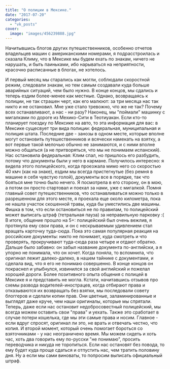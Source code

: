 ```yaml
---
title: "О полиции в Мексике."
date: "2017-07-20"
categories: 
  - "vk_posts"
cover:
  image: "images/456239888.jpg"
---
```


Начитывшись блогов других путешественников, особенно отчетов владельцев машин с американскими номерами, я подрасстроилась и сказала Климу, что в Мексике мы будем ехать по знакам, ничего не нарушать, и быть паиньками, ибо нарываться на неприятности, красочно расписанные в блогах, не хотелось.

<!--more-->

И первый месяц мы старались как могли, соблюдали скоростной режим, следовали знакам, но тем самым создавали куда больше аварийных ситуаций, чем было нужно. В конце концов, мы сдались и теперь ездим более-менее как местные. Однако, возвращаясь к полиции, не так страшен черт, как его малюют: за три месяца нас так никто и не остановил. Мне уже стало тревожно, что же не так? Почему всех останавливают, а нас - ни разу? Наконец, мы "поймали" машинку с мигалками по дороге из Мехико-Сити в Теотиуакан. Если кто-то планирует поездку по Мексике на авто, то эта информация для вас: в Мексике сущесвует три вида полиции: федеральная, муниципальная и полиция штата. Последние две - занозы в одном месте, которые вполне могут остановить путешественников и всячески намекать на взятку, а вот первые такой мелочью обычно не занимаются, и с ними вполне можно общаться (а не притворяться, что мы не понимаем испанский). Нас остановила федеральная: Клим спал, но пришлось его разбудить, потому что документы были у него в кармане. Получилось интересно: я видела этого полицейского, когда проезжала мимо него со скоростью 40 кмч (как на знаке), ездим мы всегда пристегнутые (без ремня в машине я себя чувстую голой), документы все в порядке, так что бояться мне точно было нечего. Я посмотрела в его сторону, он в мою, а потом он просто стартовал и поехал за нами, уже с мигалкой. Помня главный совет путешественников, что останавливаться можно только в разрешенном для этого месте, я проехала еще около километра, пока не нашла участок скошенной травы, куда бы уместились две машины. Фишка в том, что если остановиться не по правилам, то полицейский может выписать штраф (тетральная пауза) за неправильную парковку :( В итоге, общение прошло на 5+: полицейский был очень вежлив, я протянула ему свои права, и он с нескрываемым удивлением стал вращать карточку туда-сюда. Пока это самая популярная реакция на российские документы: никто не понимает, куда смотреть и что проверять, прокручивают туда-сюда раза четыре и отдают обратно. Дальше было забавно: он забыл название документа по-английски, а я упорно не понимала, что он хочет. Когда поняла, то вспомнила, что оригинал лежит далеко-далеко, в нашем тайнике с документами, и сделала вид, что я его не понимаю совершенно. В конце концов он покраснел и улыбнулся, извинился за свой английский и пожелал хорошей дороги. Более позитивного опыта общения с полицей в Мексике я и представить не могла. Кстати, начитавшись отзывов про схемы развода водителей-инострацев, когда отбирают права и отказываются их возвращать без взятки, мы последовали совету блоггеров и сделали копии прав. Они цветные, заламинированные и выглядят даже круче, чем наши оригиналы, которые мы спрятали. Теперь, даже если нас остановит недобросовестный полицейский, мы всегда можем оставить свои "права" и уехать. Также это сработает в случае потери кошелька, где мы эти самые права и носим. Главное - если вдруг спросят, оригинал ли это, не врать и отвечать честно, что копия. И второй момент, который очень помогает бороться со взяточниками - у нас неограничено время. Мы можем сидеть и хоть час, хоть два говорить ему по-русски "не понимаю", просить переводчика и никуда не торопиться. Если нас остановят без повода, то ему будет куда проще сдаться и отпустить нас, чем тратить половину дня. Ну а если мы сами виноваты, то попросим выписать официальный штраф.
